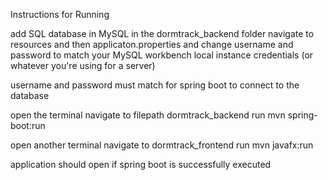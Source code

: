 Instructions for Running

add SQL database in MySQL
in the dormtrack_backend folder navigate to resources and then applicaton.properties and change username and password to match your MySQL workbench local instance credentials (or whatever you're using for a server)

username and password must match for spring boot to connect to the database

open the terminal
navigate to filepath dormtrack_backend
run mvn spring-boot:run

open another terminal
navigate to dormtrack_frontend
run mvn javafx:run

application should open if spring boot is successfully executed
